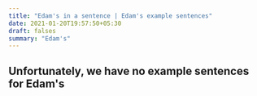 ```yaml
---
title: "Edam's in a sentence | Edam's example sentences"
date: 2021-01-20T19:57:50+05:30
draft: falses
summary: "Edam's"
---
```

## Unfortunately, we have no example sentences for Edam's                 
